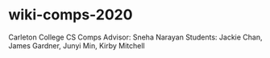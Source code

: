 # wiki-comps-2020
Carleton College CS Comps
Advisor: Sneha Narayan
Students: Jackie Chan, James Gardner, Junyi Min, Kirby Mitchell
